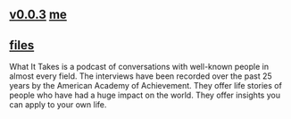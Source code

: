## [v0.0.3](https://github.com/littleflute/WHAT-IT-TAKES/edit/master/README.md) [me](https://littleflute.github.io/WHAT-IT-TAKES/)
## [files](files)

What It Takes is a podcast of conversations with well-known people in almost every field. The interviews have been recorded over the past 25 years by the American Academy of Achievement. They offer life stories of people who have had a huge impact on the world. They offer insights you can apply to your own life.